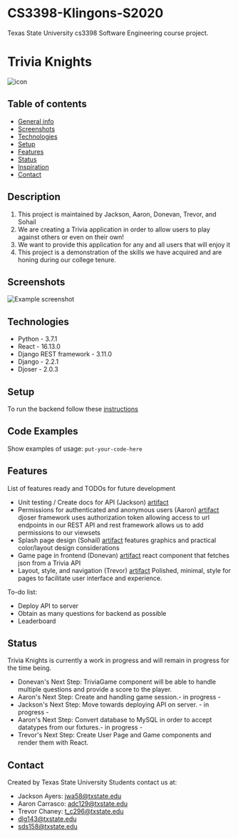 # CS3398-Klingons-S2020
Texas State University cs3398 Software Engineering course project.

# Trivia Knights
[comment]: <> (Here goes your awesome project description!)
![icon](https://i.imgur.com/Z4GvIx6.png)


## Table of contents
* [General info](#general-info)
* [Screenshots](#screenshots)
* [Technologies](#technologies)
* [Setup](#setup)
* [Features](#features)
* [Status](#status)
* [Inspiration](#inspiration)
* [Contact](#contact)

## Description
1. This project is maintained by Jackson, Aaron, Donevan, Trevor, and Sohail
2. We are creating a Trivia application in order to allow users to play against others or even on their own!
3. We want to provide this application for any and all users that will enjoy it
4. This project is a demonstration of the skills we have acquired and are honing during our college tenure.

## Screenshots
![Example screenshot](https://i.imgur.com/HSziwxS.png)

## Technologies
* Python - 3.7.1
* React - 16.13.0
* Django REST framework - 3.11.0
* Django - 2.2.1
* Djoser - 2.0.3

## Setup
To run the backend follow these [instructions](https://github.com/CS3398-HOUNDS/CS3398-Klingons-S2020/tree/master/backend)

## Code Examples
Show examples of usage:
`put-your-code-here`

## Features
List of features ready and TODOs for future development
* Unit testing / Create docs for API (Jackson) [artifact](https://github.com/CS3398-HOUNDS/CS3398-Klingons-S2020/commit/7b4d2e4fe0c6a3a0fed78617ace7313a5cd8ebac) 
* Permissions for authenticated and anonymous users (Aaron)  [artifact](https://github.com/CS3398-HOUNDS/CS3398-Klingons-S2020/commit/1cf92a729f9a7350ddb423abf7de641d5da90ad2) djoser framework uses authorization token allowing access to url endpoints in our REST API and rest framework allows us to add permissions to our viewsets 
* Splash page design (Sohail) [artifact](https://github.com/CS3398-HOUNDS/CS3398-Klingons-S2020/commit/a95cdf285ed762110f70a661eacd7a88a72c6256) features graphics and practical color/layout design considerations
* Game page in frontend (Donevan) [artifact](https://github.com/CS3398-HOUNDS/CS3398-Klingons-S2020/commit/e46295049d2e6ad65dfa42a5893bee549349c77c) react component that fetches json from a Trivia API
* Layout, style, and navigation (Trevor) [artifact](https://github.com/CS3398-HOUNDS/CS3398-Klingons-S2020/commit/15f72fba7d4296d8556c1f7de7d15e75bcfbbb3e) Polished, minimal, style for pages to facilitate user interface and experience.

To-do list:
* Deploy API to server
* Obtain as many questions for backend as possible
* Leaderboard

## Status
[comment]: <> (Project is: _in progress_, _finished_, _no longer continue_ and why?)
Trivia Knights is currently a work in progress and will remain in progress for the time being.
  * Donevan's Next Step: TriviaGame component will be able to handle multiple questions and provide a score to the player.
  * Aaron's Next Step: Create and handling game session.- in progress -
  * Jackson's Next Step: Move towards deploying API on server. - in progress -
  * Aaron's Next Step: Convert database to MySQL in order to accept datatypes from our fixtures.- in progress -
  * Trevor's Next Step: Create User Page and Game components and render them with React.

## Contact
Created by Texas State University Students contact us at:
* Jackson Ayers: jwa58@txstate.edu
* Aaron Carrasco: adc129@txstate.edu
* Trevor Chaney: t_c296@txstate.edu
* dlg143@txstate.edu
* sds158@txstate.edu
